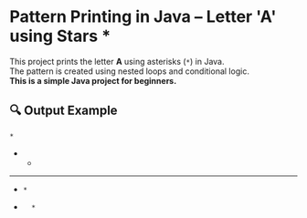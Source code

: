 # Pattern Printing in Java – Letter 'A' using Stars *

This project prints the letter **A** using asterisks (`*`) in Java.  
The pattern is created using nested loops and conditional logic.  
**This is a simple Java project for beginners.**

## 🔍 Output Example
    *    
   * *   
  *****  
 *     * 
*       *
